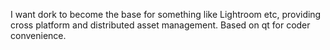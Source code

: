 I want dork to become the base for something like Lightroom etc, providing cross platform and distributed asset management.
Based on qt for coder convenience.